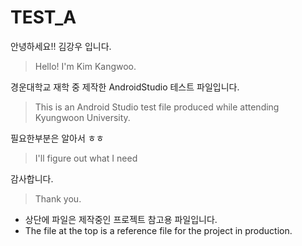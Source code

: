 # TEST_A

안녕하세요!! 김강우 입니다.
>Hello! I'm Kim Kangwoo.

경운대학교 재학 중 제작한 AndroidStudio 테스트 파일입니다.
>This is an Android Studio test file produced while attending Kyungwoon University.

필요한부분은 알아서 ㅎㅎ
>I'll figure out what I need

감사합니다.
>Thank you.

* 상단에 파일은 제작중인 프로젝트 참고용 파일입니다.
* The file at the top is a reference file for the project in production.
